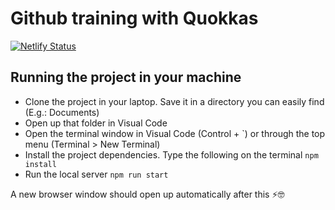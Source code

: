# Github training with Quokkas 

[![Netlify Status](https://api.netlify.com/api/v1/badges/03f42ba2-fb71-4efa-9986-ebae9f5d1f17/deploy-status)](https://app.netlify.com/sites/quokka/deploys)

## Running the project in your machine
  - Clone the project in your laptop. Save it in a directory you can easily find (E.g.: Documents)
  - Open up that folder in Visual Code
  - Open the terminal window in Visual Code (Control + `) or through the top menu (Terminal > New Terminal)
  - Install the project dependencies. Type the following on the terminal `npm install`
  - Run the local server `npm run start`
  
  A new browser window should open up automatically after this ⚡️🤓
